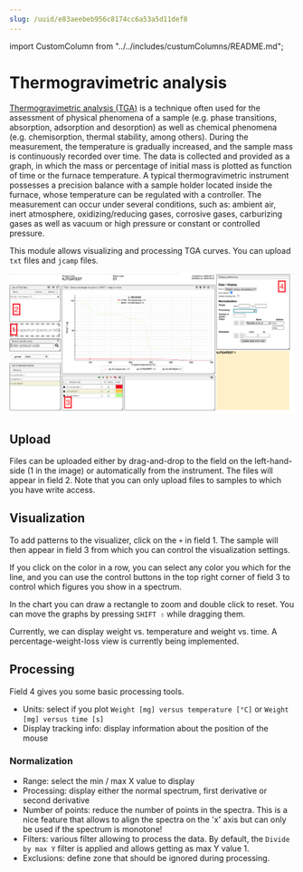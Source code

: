 ```yaml
---
slug: /uuid/e83aeebeb956c8174cc6a53a5d11def8
---
```


import CustomColumn from "../../includes/custumColumns/README.md";

# Thermogravimetric analysis

[Thermogravimetric analysis (TGA)](https://en.wikipedia.org/wiki/Thermogravimetric_analysis) is a technique often used for the assessment of physical phenomena of a sample (e.g. phase transitions, absorption, adsorption and desorption) as well as chemical phenomena (e.g. chemisorption, thermal stability, among others). During the measurement, the temperature is gradually increased, and the sample mass is continuously recorded over time. The data is collected and provided as a graph, in which the mass or percentage of initial mass is plotted as function of time or the furnace temperature.
A typical thermogravimetric instrument possesses a precision balance with a sample holder located inside the furnace, whose temperature can be regulated with a controller. The measurement can occur under several conditions, such as: ambient air, inert atmosphere, oxidizing/reducing gases, corrosive gases, carburizing gases as well as vacuum or high pressure or constant or controlled pressure.

This module allows visualizing and processing TGA curves. You can upload `txt` files and `jcamp` files.

![Screenshot of the TGA analysis module](images/analysis.png)

## Upload

Files can be uploaded either by drag-and-drop to the field on the left-hand-side (1 in the image) or automatically from the instrument. The files will appear in field 2. Note that you can only upload files to samples to which you have write access.

## Visualization

To add patterns to the visualizer, click on the `+` in field 1. The sample will then appear in field 3 from which you can control the visualization settings.

If you click on the color in a row, you can select any color you which for the line, and you can use the control buttons in the top right corner of field 3 to control which figures you show in a spectrum.

In the chart you can draw a rectangle to zoom and double click to reset. You can move the graphs by pressing `SHIFT ⇧` while dragging them.

Currently, we can display weight vs. temperature and weight vs. time. A percentage-weight-loss view is currently being implemented.

## Processing

Field 4 gives you some basic processing tools.

- Units: select if you plot `Weight [mg] versus temperature [°C]` or `Weight [mg] versus time [s]`
- Display tracking info: display information about the position of the mouse

### Normalization

- Range: select the min / max X value to display
- Processing: display either the normal spectrum, first derivative or second derivative
- Number of points: reduce the number of points in the spectra. This is a nice feature
  that allows to align the spectra on the 'x' axis but can only be used if the spectrum
  is monotone!
- Filters: various filter allowing to process the data. By default, the `Divide by max Y` filter
  is applied and allows getting as max Y value 1.
- Exclusions: define zone that should be ignored during processing.

<CustomColumn/>
